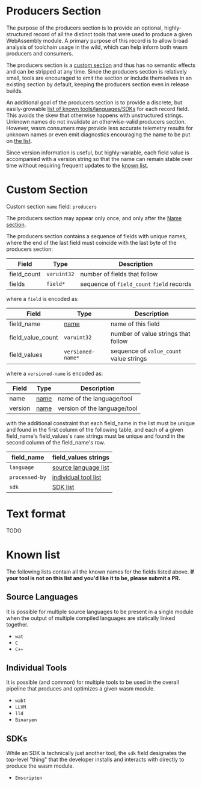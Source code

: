 # Producers Section

The purpose of the producers section is to provide an optional,
highly-structured record of all the distinct tools that were used to produce
a given WebAssembly module. A primary purpose of this record is to allow
broad analysis of toolchain usage in the wild, which can help inform both wasm
producers and consumers.

The producers section is a
[custom section](https://webassembly.github.io/spec/core/binary/modules.html#custom-section)
and thus has no semantic effects and can be stripped at any time.
Since the producers section is relatively small, tools are encouraged to emit
the section or include themselves in an existing section by default, keeping
the producers section even in release builds.

An additional goal of the producers section is to provide a discrete, but
easily-growable [list of known tools/languages/SDKs](#known-list) for each
record field. This avoids the skew that otherwise happens with unstructured
strings. Unknown names do not invalidate an otherwise-valid producers section.
However, wasm consumers may provide less accurate telemetry results for unknown
names or even emit diagnostics encouraging the name to be put on [the list](#known-list).

Since version information is useful, but highly-variable, each field value
is accompanied with a version string so that the name can remain stable
over time without requiring frequent updates to the [known list](#known-list).

# Custom Section

Custom section `name` field: `producers`

The producers section may appear only once, and only after the
[Name section](https://webassembly.github.io/spec/core/appendix/custom.html#name-section).

The producers section contains a sequence of fields with unique names, where the
end of the last field must coincide with the last byte of the producers section:

| Field       | Type        | Description |
| ----------- | ----------- | ----------- |
| field_count | `varuint32` | number of fields that follow |
| fields      | `field*`     | sequence of `field_count` `field` records |

where a `field` is encoded as:

| Field             | Type | Description |
| ----------------- | ---- | ----------- |
| field_name        | [name](https://webassembly.github.io/spec/core/binary/values.html#names) | name of this field |
| field_value_count | `varuint32` | number of value strings that follow |
| field_values      | `versioned-name*` | sequence of `value_count` value strings |

where a `versioned-name` is encoded as:

| Field   | Type | Description |
| ------- | ---- | ----------- |
| name    | [name](https://webassembly.github.io/spec/core/binary/values.html#names) | name of the language/tool |
| version | [name](https://webassembly.github.io/spec/core/binary/values.html#names) | version of the language/tool |

with the additional constraint that each field_name in the list must be unique
and found in the first column of the following table, and each of a given field_name's
field_values's `name` strings must be unique and found in the second column of
the field_name's row.

| field_name     | field_values strings |
| -------------- | -------------------- |
| `language`     | [source language list](#source-languages) |
| `processed-by` | [individual tool list](#individual-tools) |
| `sdk`          | [SDK list](#sdks) |

# Text format

TODO

# Known list

The following lists contain all the known names for the fields listed above.
**If your tool is not on this list and you'd like it to be, please submit a PR.**

## Source Languages

It is possible for multiple source languages to be present in a single module
when the output of multiple compiled languages are statically linked together.

* `wat`
* `C`
* `C++`

## Individual Tools

It is possible (and common) for multiple tools to be used in the overall
pipeline that produces and optimizes a given wasm module.

* `wabt`
* `LLVM`
* `lld`
* `Binaryen`

## SDKs

While an SDK is technically just another tool, the `sdk` field designates the
top-level "thing" that the developer installs and interacts with directly to
produce the wasm module.

* `Emscripten`

